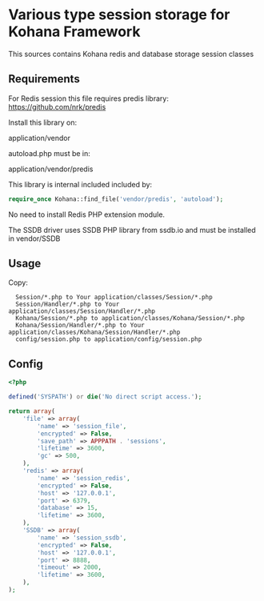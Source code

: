 # Various type session storage for Kohana Framework

This sources contains Kohana redis and database storage session classes

## Requirements

For Redis session this file requires predis library:
https://github.com/nrk/predis

Install this library on:

application/vendor

autoload.php must be in:

application/vendor/predis

This library is internal included included by:

```php
require_once Kohana::find_file('vendor/predis', 'autoload');
```
No need to install Redis PHP extension module.

The SSDB driver uses SSDB PHP library from ssdb.io
and must be installed in vendor/SSDB

## Usage

Copy:
```
  Session/*.php to Your application/classes/Session/*.php
  Session/Handler/*.php to Your application/classes/Session/Handler/*.php
  Kohana/Session/*.php to application/classes/Kohana/Session/*.php
  Kohana/Session/Handler/*.php to Your application/classes/Kohana/Session/Handler/*.php
  config/session.php to application/config/session.php
```
## Config

```php
<?php

defined('SYSPATH') or die('No direct script access.');

return array(
    'file' => array(
        'name' => 'session_file',
        'encrypted' => False,
        'save_path' => APPPATH . 'sessions',
        'lifetime' => 3600,
        'gc' => 500,
    ),
    'redis' => array(
        'name' => 'session_redis',
        'encrypted' => False,
        'host' => '127.0.0.1',
        'port' => 6379,
        'database' => 15,
        'lifetime' => 3600,
    ),
    'SSDB' => array(
        'name' => 'session_ssdb',
        'encrypted' => False,
        'host' => '127.0.0.1',
        'port' => 8888,
        'timeout' => 2000,
        'lifetime' => 3600,
    ),
);

```
